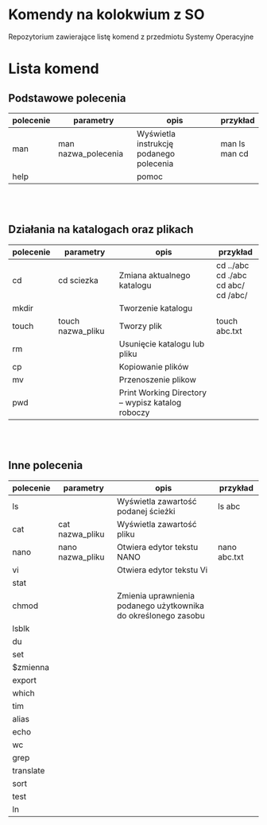 # Komendy na kolokwium z SO
Repozytorium zawierające listę komend z przedmiotu Systemy Operacyjne

# Lista komend
## Podstawowe polecenia

| polecenie | parametry | opis | przykład|
|-----------|-----------|------|---------|
| man | man nazwa_polecenia | Wyświetla instrukcję podanego polecenia | man ls <br> man cd |
| help | | pomoc | |

<br><br>

## Działania na katalogach oraz plikach

| polecenie | parametry | opis | przykład|
|-----------|-----------|------|---------|
| cd | cd sciezka | Zmiana aktualnego katalogu | cd ../abc <br> cd ./abc <br> cd abc/ <br> cd /abc/|
| mkdir | | Tworzenie katalogu | | 
| touch | touch nazwa_pliku | Tworzy plik | touch abc.txt|
| rm | | Usunięcie katalogu lub pliku | |
| cp | | Kopiowanie plików | | 
| mv | | Przenoszenie plikow | |
| pwd | | Print Working Directory – wypisz katalog roboczy | |

<br><br>
## Inne polecenia

| polecenie | parametry | opis | przykład|
|-----------|-----------|------|---------|
| ls | | Wyświetla zawartość podanej ścieżki | ls abc|
| cat | cat nazwa_pliku | Wyświetla zawartość pliku | | 
| nano | nano nazwa_pliku | Otwiera edytor tekstu NANO | nano abc.txt|
| vi | | Otwiera edytor tekstu Vi | |
| stat | | | |
| chmod | | Zmienia uprawnienia podanego użytkownika do określonego zasobu | |
| lsblk | | | |
| du | | | | 
| set | | | | 
| $zmienna | | | | 
| export | | | | 
| which | | | | 
| tim | | | | 
| alias | | | | 
| echo | | | | 
| wc | | | | 
| grep | | | | 
| translate | | | | 
| sort | | | | 
| test | | | | 
| ln | | | |
